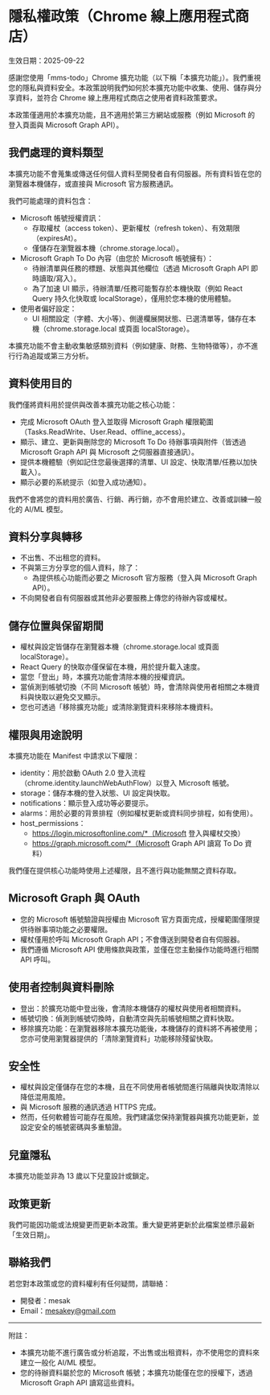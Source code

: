 # 隱私權政策（Chrome 線上應用程式商店）

生效日期：2025-09-22

感謝您使用「mms-todo」Chrome 擴充功能（以下稱「本擴充功能」）。我們重視您的隱私與資料安全。本政策說明我們如何於本擴充功能中收集、使用、儲存與分享資料，並符合 Chrome 線上應用程式商店之使用者資料政策要求。

本政策僅適用於本擴充功能，且不適用於第三方網站或服務（例如 Microsoft 的登入頁面與 Microsoft Graph API）。

## 我們處理的資料類型

本擴充功能不會蒐集或傳送任何個人資料至開發者自有伺服器。所有資料皆在您的瀏覽器本機儲存，或直接與 Microsoft 官方服務通訊。

我們可能處理的資料包含：

- Microsoft 帳號授權資訊：
  - 存取權杖（access token）、更新權杖（refresh token）、有效期限（expiresAt）。
  - 僅儲存在瀏覽器本機（chrome.storage.local）。
- Microsoft Graph To Do 內容（由您於 Microsoft 帳號擁有）：
  - 待辦清單與任務的標題、狀態與其他欄位（透過 Microsoft Graph API 即時讀取/寫入）。
  - 為了加速 UI 顯示，待辦清單/任務可能暫存於本機快取（例如 React Query 持久化快取或 localStorage），僅用於您本機的使用體驗。
- 使用者偏好設定：
  - UI 相關設定（字體、大小等）、側邊欄展開狀態、已選清單等，儲存在本機（chrome.storage.local 或頁面 localStorage）。

本擴充功能不會主動收集敏感類別資料（例如健康、財務、生物特徵等），亦不進行行為追蹤或第三方分析。

## 資料使用目的

我們僅將資料用於提供與改善本擴充功能之核心功能：

- 完成 Microsoft OAuth 登入並取得 Microsoft Graph 權限範圍（Tasks.ReadWrite、User.Read、offline_access）。
- 顯示、建立、更新與刪除您的 Microsoft To Do 待辦事項與附件（皆透過 Microsoft Graph API 與 Microsoft 之伺服器直接通訊）。
- 提供本機體驗（例如記住您最後選擇的清單、UI 設定、快取清單/任務以加快載入）。
- 顯示必要的系統提示（如登入成功通知）。

我們不會將您的資料用於廣告、行銷、再行銷，亦不會用於建立、改善或訓練一般化的 AI/ML 模型。

## 資料分享與轉移

- 不出售、不出租您的資料。
- 不與第三方分享您的個人資料，除了：
  - 為提供核心功能而必要之 Microsoft 官方服務（登入與 Microsoft Graph API）。
- 不向開發者自有伺服器或其他非必要服務上傳您的待辦內容或權杖。

## 儲存位置與保留期間

- 權杖與設定皆儲存在瀏覽器本機（chrome.storage.local 或頁面 localStorage）。
- React Query 的快取亦僅保留在本機，用於提升載入速度。
- 當您「登出」時，本擴充功能會清除本機的授權資訊。
- 當偵測到帳號切換（不同 Microsoft 帳號）時，會清除與使用者相關之本機資料與快取以避免交叉顯示。
- 您也可透過「移除擴充功能」或清除瀏覽資料來移除本機資料。

## 權限與用途說明

本擴充功能在 Manifest 中請求以下權限：

- identity：用於啟動 OAuth 2.0 登入流程（chrome.identity.launchWebAuthFlow）以登入 Microsoft 帳號。
- storage：儲存本機的登入狀態、UI 設定與快取。
- notifications：顯示登入成功等必要提示。
- alarms：用於必要的背景排程（例如權杖更新或資料同步排程，如有使用）。
- host_permissions：
  - https://login.microsoftonline.com/*（Microsoft 登入與權杖交換）
  - https://graph.microsoft.com/*（Microsoft Graph API 讀寫 To Do 資料）

我們僅在提供核心功能時使用上述權限，且不進行與功能無關之資料存取。

## Microsoft Graph 與 OAuth

- 您的 Microsoft 帳號驗證與授權由 Microsoft 官方頁面完成，授權範圍僅限提供待辦事項功能之必要權限。
- 權杖僅用於呼叫 Microsoft Graph API；不會傳送到開發者自有伺服器。
- 我們遵循 Microsoft API 使用條款與政策，並僅在您主動操作功能時進行相關 API 呼叫。

## 使用者控制與資料刪除

- 登出：於擴充功能中登出後，會清除本機儲存的權杖與使用者相關資料。
- 帳號切換：偵測到帳號切換時，自動清空與先前帳號相關之資料快取。
- 移除擴充功能：在瀏覽器移除本擴充功能後，本機儲存的資料將不再被使用；您亦可使用瀏覽器提供的「清除瀏覽資料」功能移除殘留快取。

## 安全性

- 權杖與設定僅儲存在您的本機，且在不同使用者帳號間進行隔離與快取清除以降低混用風險。
- 與 Microsoft 服務的通訊透過 HTTPS 完成。
- 然而，任何軟體皆可能存在風險。我們建議您保持瀏覽器與擴充功能更新，並設定安全的帳號密碼與多重驗證。

## 兒童隱私

本擴充功能並非為 13 歲以下兒童設計或鎖定。

## 政策更新

我們可能因功能或法規變更而更新本政策。重大變更將更新於此檔案並標示最新「生效日期」。

## 聯絡我們

若您對本政策或您的資料權利有任何疑問，請聯絡：

- 開發者：mesak
- Email：mesakey@gmail.com

---

附註：
- 本擴充功能不進行廣告或分析追蹤，不出售或出租資料，亦不使用您的資料來建立一般化 AI/ML 模型。
- 您的待辦資料屬於您的 Microsoft 帳號；本擴充功能僅在您的授權下，透過 Microsoft Graph API 讀寫這些資料。
